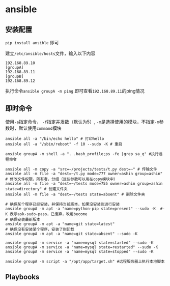 # ansible

## 安装配置

`pip install ansible` 即可

建立`/etc/ansible/hosts`文件，输入以下内容

```shell
192.168.89.10
[groupA]
192.168.89.11
[groupB]
192.168.89.12
```

执行命令`ansible groupA -m ping` 即可查看`192.168.89.11`的ping情况

## 即时命令

使用`-a`指定命令， `-f`指定并发数（默认为5）, `-m`是选择使用的模块，不指定`-m`参数时，默认使用`command`模块

```shell
ansible all -a "/bin/echo hello" # 打印hello
ansible all -a "/sbin/reboot" -f 10 --sudo -K # 重启

ansible groupA -m shell -a ". .bash_profile;ps -fe |grep sa_q" #执行远程命令

ansible all -m copy -a "src=~/projects/tests/t.py dest=~" # 传输文件
ansible all -m file -a "dest=~/t.py mode=777 owner=ashin group=ashin" # 修改文件权限，所有者，分组（这些参数可以用在copy模块中）
ansible all -m file -a "dest=~/tests mode=755 owner=ashin group=ashin state=directory" # 创建文件夹
ansible all -m file -a "dest=~/tests state=absent" # 删除文件夹

# 确保某个程序已经安装，并保持当前版本，如果没安装则进行安装
ansible groupA -m apt -a "name=python-pip state=present" --sudo -K  #-K 表示ask-sudo-pass，已废弃，改用become
# 确保安装最新版本
ansible groupA -m apt -a "name=git state=latest"
# 确保没有安装某个程序，安装了则卸载
ansible groupA -m apt -a "name=git state=absent" --sudo -K

ansible groupA -m service -a "name=mysql state=started" --sudo -K
ansible groupA -m service -a "name=mysql state=restarted" --sudo -K
ansible groupA -m service -a "name=mysql state=stopped" --sudo -K

ansible groupA -m script -a "/opt/app/target.sh" #远程服务器上执行本地脚本
```

## Playbooks